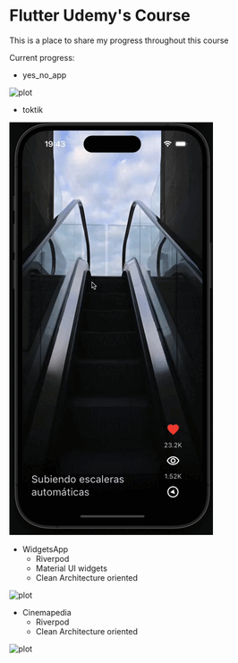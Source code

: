 
# Flutter Udemy's Course

This is a place to share my progress throughout this course

Current progress:

- yes_no_app
  
![plot](./art/yes_no.gif)

- toktik
  
![plot](./art/toktik.gif)

- WidgetsApp
	- Riverpod
	- Material UI widgets
	- Clean Architecture oriented
  
![plot](./art/WidgetsApp.gif)


- Cinemapedia
	- Riverpod	
	- Clean Architecture oriented
 
 ![plot](./art/cinemapedia.gif)
